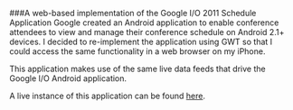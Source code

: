 ###A web-based implementation of the Google I/O 2011 Schedule Application
Google created an Android application to enable conference attendees to view and manage their conference schedule on Android 2.1+ devices.
I decided to re-implement the application using GWT so that I could access the same functionality in a web browser on my iPhone.

This application makes use of the same live data feeds that drive the Google I/O Android application.

A live instance of this application can be found [here](http://io2011schedule.appspot.com/#home).

